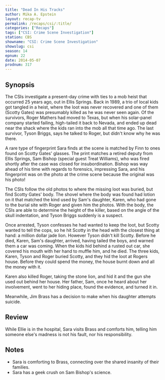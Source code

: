 ```yaml
---
title: "Dead In His Tracks"
author: Mika A. Epstein
layout: recap-tv
permalink: /recaps/csi/:title/
categories: ["Recaps"]
tags: ["CSI: Crime Scene Investigation"]
station: CBS
showname: "CSI: Crime Scene Investigation"
showslug: csi
season: 14  
epnum: 22  
date: 2014-05-07
prodnum: 317  
---
```


## Synopsis

The CSIs investigate a present-day crime with ties to a mob heist that occurred 25 years ago, out in Ellis Springs. Back in 1989, a trio of local kids got tangled in a heist, where the loot was never recovered and one of them (Scotty Gates) was presumably killed as he was never seen again. Of the survivors, Roger Mathers had moved to Texas, but when his solar-panel company started failing, high-tailed it back to Nevada, and ended up dead near the shack where the kids ran into the mob all that time ago. The last survivor, Tyson Briggs, says he talked to Roger, but didn't know why he was there.

A rare type of fingerprint Sara finds at the scene is matched by Finn to ones found on Scotty Gates' glasses. The print matches a retired deputy from Ellis Springs, Sam Bishop (special guest Treat Williams), who was fired shortly after the case was closed for insubordination. Bishop was way ahead of his time with regards to forensics, impressing Sara, and his fingerprint was on the photo at the crime scene because the original was his photo!

The CSIs follow the old photos to where the missing loot was buried, but find Scotty Gates' body. The shovel where the body was found had lotion on it that matched the kind used by Sam's daughter, Karen, who had gone to the burial site with Roger and given him the photos. With the body, the CSIs are able to determine the height of the killer, based on the angle of the skull indentation, and Tyson Briggs suddenly is a suspect.

Once arrested, Tyson confesses he had wanted to keep the loot, but Scotty wanted to tell the cops, so he hit Scotty in the head with the closest thing at hand: a million dollar jade lion. However Tyson didn't kill Scotty. Before he died, Karen, Sam's daughter, arrived, having tailed the boys, and warned them a car was coming. When the kids hid behind a rusted out car, she covered his mouth with her hand to muffle him, and he died. The three kids, Karen, Tyson and Roger buried Scotty, and they hid the loot at Rogers house. Before they could spend the money, the house burnt down and all the money with it.

Karen also killed Roger, taking the stone lion, and hid it and the gun she used out behind her house. Her father, Sam, once he heard about her involvement, went to her hiding place, found the evidence, and turned it in.

Meanwhile, Jim Brass has a decision to make when his daughter attempts suicide. 

## Review

While Ellie is in the hospital, Sara visits Brass and comforts him, telling him someone else's madness is not his fault, nor his responsibility.

## Notes

* Sara is comforting to Brass, connecting over the shared insanity of their families.  
* Sara has a geek crush on Sam Bishop's science.